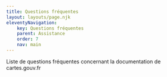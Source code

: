 ```yaml
---
title: Questions fréquentes
layout: layouts/page.njk
eleventyNavigation:
    key: Questions fréquentes
    parent: Assistance
    order: 7
    nav: main
---
```


Liste de questions fréquentes concernant la documentation de cartes.gouv.fr
